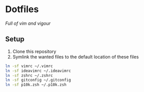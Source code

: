 # Dotfiles
*Full of vim and vigour*

## Setup
1. Clone this repository
2. Symlink the wanted files to the default location of these files

```sh
ln -sf vimrc ~/.vimrc
ln -sf ideavimrc ~/.ideavimrc
ln -sf zshrc ~/.zshrc
ln -sf gitconfig ~/.gitconfig
ln -sf p10k.zsh ~/.p10k.zsh
```
